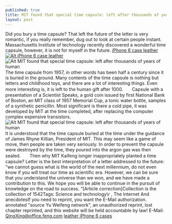 ```yaml
---
published: true
title: MIT found that special time capsule: left after thousands of years of human
layout: post
---
```

Did you bury a time capsule? That left the future of the letter is very romantic, if you really remember, dug out to look at certain people instant. Massachusetts Institute of technology recently discovered a wonderful time capsule, however, it is not for myself in the future. [iPhone 6 case leather](http://www.purcase.com/rainbow-iphone-6-genuine-leather-case-yellow-green-p50c59.html)[![Alt iPhone 6 case leather](http://www.purcase.com/image/cache/catalog/i6c/leather_case_i6001_1-600x600.jpg)](http://www.purcase.com/rainbow-iphone-6-genuine-leather-case-yellow-green-p50c59.html)![Alt MIT found that special time capsule: left after thousands of years of human](https://c1.staticflickr.com/1/649/23493792549_524fa5662a_b.jpg)　　The time capsule from 1957, in other words has been half a century since it is buried in the ground. Many contents of the time capsule is nothing but letters and childhood toys, and there are a lot of interesting things. Even more interesting is, it is left to the human gift after 1000.　　Capsule with a presentation of a Scientist Speaks, a gold coin issued by first National Bank of Boston, an MIT class of 1957 Memorial Cup, a tonic water bottle, samples of a synthetic penicillin. Most significant is there a cold pipe, it was developed by MIT at the time completed, after replacing the computer complex expensive transistors.![Alt MIT found that special time capsule: left after thousands of years of human](https://c1.staticflickr.com/1/587/23234913403_ef985acee3_b.jpg)　　It is understood that the time capsule buried at the time under the guidance of James Rhyne Killian, President of MIT. This may seem like a game of move, then people are taken very seriously. In order to prevent the capsule were destroyed by the time, they poured into the argon gas was then sealed.　　Then why MIT Kaifeng longer inappropriately planted a time capsule? Letter is the best interpretation of a letter addressed to the future: \"we cannot guess what is the world of the next millennium, do not even know if you will treat our time as scientific era. However, we can be sure that you understand the universe than we won, and we have made a contribution to this. We hope you will be able to continue in the pursuit of knowledge on the road to success. ”[Article correction]Collection is the collection of 1542Tags: Science and technology\r , The Internet And anecdotesIf you need to reprint, you want the E-Mail authorization. annotated \"source Yu Weifeng network\", an unauthorized reprint, lost chapter reprinted, and this website will be held accountable by law! E-Mail: QingXing@office.feng.com [leather iPhone 6 cases](http://www.whatsoniphone.com/blog/best-wallet-cases-iphone-6/)